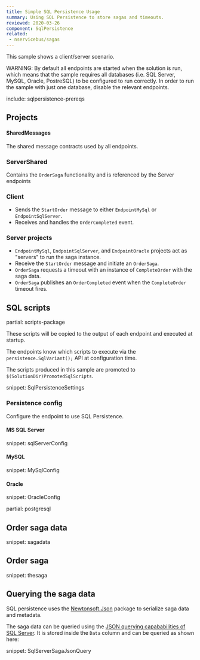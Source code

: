 ```yaml
---
title: Simple SQL Persistence Usage
summary: Using SQL Persistence to store sagas and timeouts.
reviewed: 2020-03-26
component: SqlPersistence
related:
 - nservicebus/sagas
---
```


This sample shows a client/server scenario.

WARNING: By default all endpoints are started when the solution is run, which means that the sample requires all databases (i.e. SQL Server, MySQL, Oracle, PostreSQL) to be configured to run correctly. In order to run the sample with just one database, disable the relevant endpoints.

include: sqlpersistence-prereqs


## Projects


#### SharedMessages

The shared message contracts used by all endpoints.


### ServerShared

Contains the `OrderSaga` functionality and is referenced by the Server endpoints


### Client

 * Sends the `StartOrder` message to either `EndpointMySql` or `EndpointSqlServer`.
 * Receives and handles the `OrderCompleted` event.


### Server projects
 
 * `EndpointMySql`, `EndpointSqlServer`, and `EndpointOracle` projects act as "servers" to run the saga instance.
 * Receive the `StartOrder` message and initiate an `OrderSaga`.
 * `OrderSaga` requests a timeout with an instance of `CompleteOrder` with the saga data.
 * `OrderSaga` publishes an `OrderCompleted` event when the `CompleteOrder` timeout fires.


## SQL scripts

partial: scripts-package

These scripts will be copied to the output of each endpoint and executed at startup.

The endpoints know which scripts to execute via the `persistence.SqlVariant();` API at configuration time.

The scripts produced in this sample are promoted to `$(SolutionDir)PromotedSqlScripts`.

snippet: SqlPersistenceSettings


### Persistence config

Configure the endpoint to use SQL Persistence.


#### MS SQL Server

snippet: sqlServerConfig


#### MySQL

snippet: MySqlConfig


#### Oracle

snippet: OracleConfig


partial: postgresql


## Order saga data

snippet: sagadata

## Order saga

snippet: thesaga

## Querying the saga data

SQL persistence uses the [Newtonsoft.Json](https://www.nuget.org/packages/Newtonsoft.Json/) package to serialize saga data and metadata.

The saga data can be queried using the [JSON querying capababilities of SQL Server](https://docs.microsoft.com/en-us/sql/relational-databases/json/json-data-sql-server).
It is stored inside the `Data` column and can be queried as shown here:

snippet: SqlServerSagaJsonQuery

